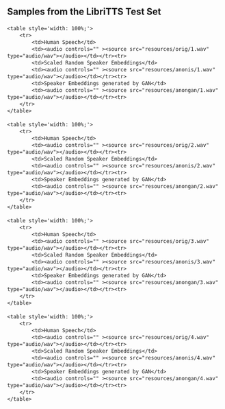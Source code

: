 <img align="center" src="resources/literally_one_white_pixel.png" style="  display: block;
  margin-left: auto;
  margin-right: auto;
  width: 0%;" /> 


## Samples from the LibriTTS Test Set

    <table style='width: 100%;'>
        <tr>
            <td>Human Speech</td>
            <td><audio controls="" ><source src="resources/orig/1.wav" type="audio/wav"></audio></td></tr><tr>
            <td>Scaled Random Speaker Embeddings</td>
            <td><audio controls="" ><source src="resources/anonis/1.wav" type="audio/wav"></audio></td></tr><tr>
            <td>Speaker Embeddings generated by GAN</td>
            <td><audio controls="" ><source src="resources/anongan/1.wav" type="audio/wav"></audio></td></tr><tr>
        </tr>
    </table>

    <table style='width: 100%;'>
        <tr>
            <td>Human Speech</td>
            <td><audio controls="" ><source src="resources/orig/2.wav" type="audio/wav"></audio></td></tr><tr>
            <td>Scaled Random Speaker Embeddings</td>
            <td><audio controls="" ><source src="resources/anonis/2.wav" type="audio/wav"></audio></td></tr><tr>
            <td>Speaker Embeddings generated by GAN</td>
            <td><audio controls="" ><source src="resources/anongan/2.wav" type="audio/wav"></audio></td></tr><tr>
        </tr>
    </table>

    <table style='width: 100%;'>
        <tr>
            <td>Human Speech</td>
            <td><audio controls="" ><source src="resources/orig/3.wav" type="audio/wav"></audio></td></tr><tr>
            <td>Scaled Random Speaker Embeddings</td>
            <td><audio controls="" ><source src="resources/anonis/3.wav" type="audio/wav"></audio></td></tr><tr>
            <td>Speaker Embeddings generated by GAN</td>
            <td><audio controls="" ><source src="resources/anongan/3.wav" type="audio/wav"></audio></td></tr><tr>
        </tr>
    </table>

    <table style='width: 100%;'>
        <tr>
            <td>Human Speech</td>
            <td><audio controls="" ><source src="resources/orig/4.wav" type="audio/wav"></audio></td></tr><tr>
            <td>Scaled Random Speaker Embeddings</td>
            <td><audio controls="" ><source src="resources/anonis/4.wav" type="audio/wav"></audio></td></tr><tr>
            <td>Speaker Embeddings generated by GAN</td>
            <td><audio controls="" ><source src="resources/anongan/4.wav" type="audio/wav"></audio></td></tr><tr>
        </tr>
    </table>


